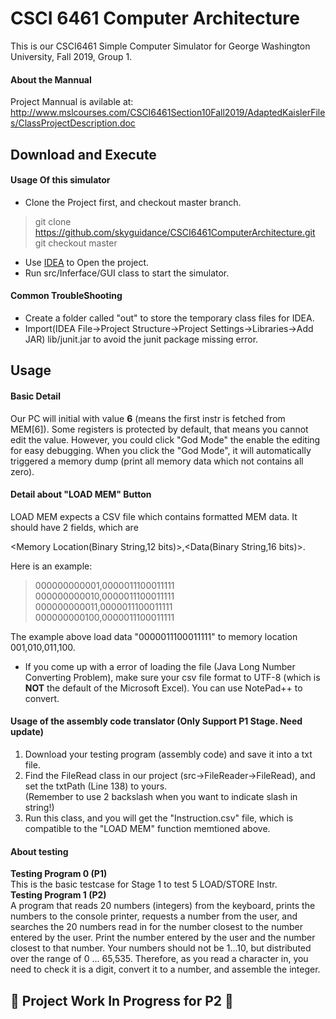 
# CSCI 6461 Computer Architecture 
This is our CSCI6461 Simple Computer Simulator for George Washington University, Fall 2019, Group 1.<br>

#### About the Mannual
Project Mannual is avilable at:<br>
http://www.mslcourses.com/CSCI6461Section10Fall2019/AdaptedKaislerFiles/ClassProjectDescription.doc
## Download and Execute
#### Usage Of this simulator
- Clone the Project first, and checkout master branch.
> git clone https://github.com/skyguidance/CSCI6461ComputerArchitecture.git <br>
> git checkout master
- Use [IDEA](https://www.jetbrains.com/idea/) to Open the project.
- Run src/Inferface/GUI class to start the simulator.
#### Common TroubleShooting
- Create a folder called "out" to store the temporary class files for IDEA.
- Import(IDEA File->Project Structure->Project Settings->Libraries->Add JAR) lib/junit.jar to avoid the junit package missing error.

## Usage
#### Basic Detail

Our PC will initial with value **6** (means the first instr is fetched from MEM[6]). Some registers is protected by default, that means you cannot edit the value. However, you could click "God Mode" the enable the editing for easy debugging. When you click the "God Mode", it will automatically triggered a memory dump (print all memory data which not contains all zero).

#### Detail about "LOAD MEM" Button

LOAD MEM expects a CSV file which contains formatted MEM data. It should have 2 fields, which are 


<Memory Location(Binary String,12 bits)>,<Data(Binary String,16 bits)>.


Here is an example:


>000000000001,0000011100011111<br>000000000010,0000011100011111<br>000000000011,0000011100011111<br>000000000100,0000011100011111


The example above load data "0000011100011111" to memory location 001,010,011,100.

 - If you come up with a error of loading the file (Java Long Number Converting Problem), make sure your csv file format to UTF-8 (which is **NOT** the default of the Microsoft Excel). You can use NotePad++ to convert.

#### Usage of the assembly code translator (Only Support P1 Stage. Need update)
1. Download your testing program (assembly code) and save it into a txt file.<br>
2. Find the FileRead class in our project (src->FileReader->FileRead), and set the txtPath (Line 138) to yours.<br> 
(Remember to use 2 backslash when you want to indicate slash in string!) <br>
3. Run this class, and you will get the "Instruction.csv" file, which is compatible to the "LOAD MEM" function memtioned above.<br>


#### About testing 
  
 **Testing Program 0 (P1)**<br>
 This is the basic testcase for Stage 1 to test 5 LOAD/STORE Instr.<br>
  **Testing Program 1 (P2)**<br>
A program that reads 20 numbers (integers) from the keyboard, prints the numbers to the console printer, requests a number from the user, and searches the 20 numbers read in for the number closest to the number entered by the user. Print the number entered by the user and the number closest to that number. Your numbers should not be 1…10, but distributed over the range of 0 … 65,535. Therefore, as you read a character in, you need to check it is a digit, convert it to a number, and assemble the integer. <br>
## :construction: Project Work In Progress for P2 :construction:
